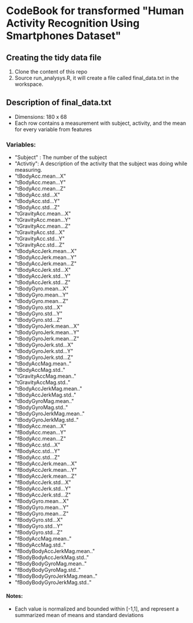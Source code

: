 # CodeBook for transformed "Human Activity Recognition Using Smartphones Dataset"

## Creating the tidy data file

1. Clone the content of this repo
2. Source run_analysys.R, it will create a file called final_data.txt in the workspace.

## Description of final_data.txt

* Dimensions: 180 x 68
* Each row contains a measurement with subject, activity, and the mean for every variable from features

### Variables:

* "Subject" : The number of the subject
* "Activtiy": A description of the activity that the subject was doing while measuring.
* "tBodyAcc.mean...X"
* "tBodyAcc.mean...Y"
* "tBodyAcc.mean...Z"
* "tBodyAcc.std...X"
* "tBodyAcc.std...Y"
* "tBodyAcc.std...Z"
* "tGravityAcc.mean...X"
* "tGravityAcc.mean...Y"
* "tGravityAcc.mean...Z"
* "tGravityAcc.std...X"
* "tGravityAcc.std...Y"
* "tGravityAcc.std...Z"
* "tBodyAccJerk.mean...X"
* "tBodyAccJerk.mean...Y"
* "tBodyAccJerk.mean...Z"
* "tBodyAccJerk.std...X"
* "tBodyAccJerk.std...Y"
* "tBodyAccJerk.std...Z"
* "tBodyGyro.mean...X"
* "tBodyGyro.mean...Y"
* "tBodyGyro.mean...Z"
* "tBodyGyro.std...X"
* "tBodyGyro.std...Y"
* "tBodyGyro.std...Z"
* "tBodyGyroJerk.mean...X"
* "tBodyGyroJerk.mean...Y"
* "tBodyGyroJerk.mean...Z"
* "tBodyGyroJerk.std...X"
* "tBodyGyroJerk.std...Y"
* "tBodyGyroJerk.std...Z"
* "tBodyAccMag.mean.."
* "tBodyAccMag.std.."
* "tGravityAccMag.mean.."
* "tGravityAccMag.std.."
* "tBodyAccJerkMag.mean.."
* "tBodyAccJerkMag.std.."
* "tBodyGyroMag.mean.."
* "tBodyGyroMag.std.."
* "tBodyGyroJerkMag.mean.."
* "tBodyGyroJerkMag.std.."
* "fBodyAcc.mean...X"
* "fBodyAcc.mean...Y"
* "fBodyAcc.mean...Z"
* "fBodyAcc.std...X"
* "fBodyAcc.std...Y"
* "fBodyAcc.std...Z"
* "fBodyAccJerk.mean...X"
* "fBodyAccJerk.mean...Y"
* "fBodyAccJerk.mean...Z"
* "fBodyAccJerk.std...X"
* "fBodyAccJerk.std...Y"
* "fBodyAccJerk.std...Z"
* "fBodyGyro.mean...X"
* "fBodyGyro.mean...Y"
* "fBodyGyro.mean...Z"
* "fBodyGyro.std...X"
* "fBodyGyro.std...Y"
* "fBodyGyro.std...Z"
* "fBodyAccMag.mean.."
* "fBodyAccMag.std.."
* "fBodyBodyAccJerkMag.mean.."
* "fBodyBodyAccJerkMag.std.."
* "fBodyBodyGyroMag.mean.."
* "fBodyBodyGyroMag.std.."
* "fBodyBodyGyroJerkMag.mean.."
* "fBodyBodyGyroJerkMag.std.."

#### Notes:
* Each value is normalized and bounded within [-1,1], and represent a summarized mean of means and standard deviations
